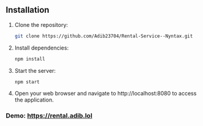 ## Installation

1. Clone the repository:

   ```bash
   git clone https://github.com/Adib23704/Rental-Service--Nyntax.git
   ```

2. Install dependencies:

   ```bash
   npm install
   ```

3. Start the server:

   ```bash
   npm start
   ```

5. Open your web browser and navigate to http://localhost:8080 to access the application.

### Demo: https://rental.adib.lol
